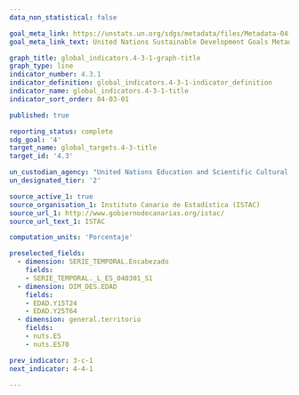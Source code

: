 ```yaml
---
data_non_statistical: false

goal_meta_link: https://unstats.un.org/sdgs/metadata/files/Metadata-04-03-01.pdf
goal_meta_link_text: United Nations Sustainable Development Goals Metadata (PDF 210 KB)

graph_title: global_indicators.4-3-1-graph-title
graph_type: line
indicator_number: 4.3.1
indicator_definition: global_indicators.4-3-1-indicator_definition
indicator_name: global_indicators.4-3-1-title
indicator_sort_order: 04-03-01

published: true

reporting_status: complete
sdg_goal: '4'
target_name: global_targets.4-3-title
target_id: '4.3'

un_custodian_agency: "United Nations Education and Scientific Cultural Organisation - Institute of Statistics (UNESCO-UIS)"
un_designated_tier: '2'

source_active_1: true
source_organisation_1: Instituto Canario de Estadística (ISTAC)
source_url_1: http://www.gobiernodecanarias.org/istac/
source_url_text_1: ISTAC

computation_units: 'Porcentaje'

preselected_fields:
  - dimension: SERIE_TEMPORAL.Encabezado
    fields:
    - SERIE_TEMPORAL._L_ES_040301_S1
  - dimension: DIM_DES.EDAD
    fields:
    - EDAD.Y15T24
    - EDAD.Y25T64
  - dimension: general.territorio
    fields:
    - nuts.ES
    - nuts.ES70

prev_indicator: 3-c-1
next_indicator: 4-4-1

---
```




